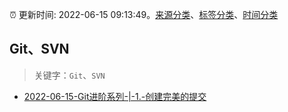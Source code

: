 :alarm_clock: 更新时间: 2022-06-15 09:13:49。[来源分类](../README.md)、[标签分类](../TAGS.md)、[时间分类](../TIMELINE.md)

## Git、SVN


> 关键字：`Git`、`SVN`



- [2022-06-15-Git进阶系列-|-1.-创建完美的提交](https://toutiao.io/k/1k9s8we) 